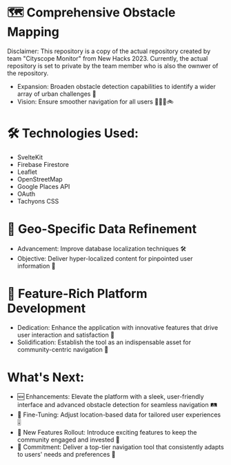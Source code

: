 # 🗺️ Comprehensive Obstacle Mapping
Disclaimer: This repository is a copy of the actual repository created by team "Cityscope Monitor" from New Hacks 2023. Currently, the actual repository is set to private by the team member who is also the ownwer of the repository. 

- Expansion: Broaden obstacle detection capabilities to identify a wider array of urban challenges 🚧
- Vision: Ensure smoother navigation for all users 🚶‍♂️🛴🚲

# 🛠️ Technologies Used:
- SvelteKit
- Firebase Firestore
- Leaflet
- OpenStreetMap
- Google Places API
- OAuth
- Tachyons CSS

# 📍 Geo-Specific Data Refinement
- Advancement: Improve database localization techniques 🛠️
- Objective: Deliver hyper-localized content for pinpointed user information 🎯
# 🚀 Feature-Rich Platform Development
- Dedication: Enhance the application with innovative features that drive user interaction and satisfaction 🌟
- Solidification: Establish the tool as an indispensable asset for community-centric navigation 👥
# What's Next:
- 🆕 Enhancements: Elevate the platform with a sleek, user-friendly interface and advanced obstacle detection for seamless navigation 🛤️
- 🔧 Fine-Tuning: Adjust location-based data for tailored user experiences 🎚️
- 🌈 New Features Rollout: Introduce exciting features to keep the community engaged and invested 🎉
- 💪 Commitment: Deliver a top-tier navigation tool that consistently adapts to users' needs and preferences 🌟
